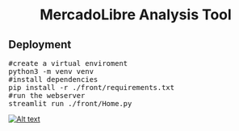 <h1 align="center">MercadoLibre Analysis Tool</h1>

<h2>Deployment</h2>
<pre>
#create a virtual enviroment
python3 -m venv venv
#install dependencies
pip install -r ./front/requirements.txt
#run the webserver
streamlit run ./front/Home.py
</pre>

[![Alt text](https://img.youtube.com/vi/configuroweb/0.jpg)](https://youtu.be/wSdT-SArM2Q?si=qZgqhhS-JgjLh2ov)
